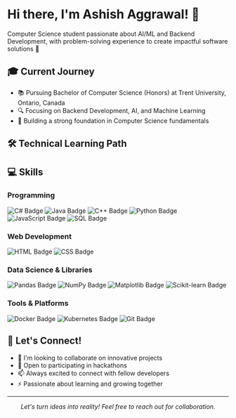 # Hi there, I'm Ashish Aggrawal! 👋 


 Computer Science student passionate about AI/ML and Backend Development, with problem-solving experience to create impactful software solutions 🚀

## 🎓 Current Journey

- 📚 Pursuing Bachelor of Computer Science (Honors) at Trent University, Ontario, Canada
- 🔍 Focusing on Backend Development, AI, and Machine Learning
- 🌱 Building a strong foundation in Computer Science fundamentals

## 🛠️ Technical Learning Path

## 💻 Skills  

### Programming  
![C# Badge](https://img.shields.io/badge/C%23-%23239120.svg?style=flat&logo=csharp&logoColor=white)  ![Java Badge](https://img.shields.io/badge/Java-%23ED8B00.svg?style=flat&logo=java&logoColor=white)  ![C++ Badge](https://img.shields.io/badge/C%2B%2B-%2300599C.svg?style=flat&logo=cplusplus&logoColor=white)  ![Python Badge](https://img.shields.io/badge/Python-%2314354C.svg?style=flat&logo=python&logoColor=white)  ![JavaScript Badge](https://img.shields.io/badge/JavaScript-%23F7DF1E.svg?style=flat&logo=javascript&logoColor=black)  ![SQL Badge](https://img.shields.io/badge/SQL-%2300599C.svg?style=flat&logo=sqlite&logoColor=white)  

### Web Development  
![HTML Badge](https://img.shields.io/badge/HTML5-%23E34F26.svg?style=flat&logo=html5&logoColor=white)  ![CSS Badge](https://img.shields.io/badge/CSS3-%231572B6.svg?style=flat&logo=css3&logoColor=white) 

### Data Science & Libraries  
![Pandas Badge](https://img.shields.io/badge/Pandas-%23150458.svg?style=flat&logo=pandas&logoColor=white)  ![NumPy Badge](https://img.shields.io/badge/NumPy-%23013243.svg?style=flat&logo=numpy&logoColor=white)  ![Matplotlib Badge](https://img.shields.io/badge/Matplotlib-%231572B6.svg?style=flat&logo=python&logoColor=white)  ![Scikit-learn Badge](https://img.shields.io/badge/Scikit--Learn-%23F7931E.svg?style=flat&logo=scikit-learn&logoColor=white)  

### Tools & Platforms  
![Docker Badge](https://img.shields.io/badge/Docker-%232496ED.svg?style=flat&logo=docker&logoColor=white)  ![Kubernetes Badge](https://img.shields.io/badge/Kubernetes-%23326CE5.svg?style=flat&logo=kubernetes&logoColor=white)  ![Git Badge](https://img.shields.io/badge/Git-%23F05033.svg?style=flat&logo=git&logoColor=white)  

## 🤝 Let's Connect!

- 🔭 I'm looking to collaborate on innovative projects
- 💬 Open to participating in hackathons
- 📫 Always excited to connect with fellow developers
- ⚡ Passionate about learning and growing together

---
<p align="center">
  <i>Let's turn ideas into reality! Feel free to reach out for collaboration.</i>
</p>

<!--
Quick Tip: Replace 'your-linkedin-url', 'your-email', and 'your-portfolio-url' with your actual information
-->
